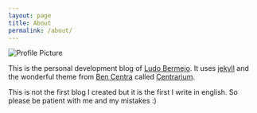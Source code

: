 ```yaml
---
layout: page
title: About
permalink: /about/
---
```


<img src="https://en.gravatar.com/userimage/31839536/6ae46d46adaa98f6f7673c5568a77495.jpg?size=200" title="Profile Picture" class="profile">

This is the personal development blog of [Ludo Bermejo](http://www.ludobermejo.es). It uses [jekyll](http://jekyllrb.com/) and the wonderful theme from  [Ben Centra](http://bencentra.com/) called [Centrarium](https://github.com/bencentra/centrarium).   

This is not the first blog I created but it is the first I write in english. So please be patient with me and my mistakes :)
